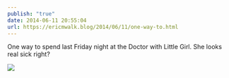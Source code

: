 ```yaml
---
publish: "true"
date: 2014-06-11 20:55:04
url: https://ericmwalk.blog/2014/06/11/one-way-to.html
---
```


One way to spend last Friday night at the Doctor with Little Girl. She looks real sick right?

![](https://ericmwalk.blog/uploads/2022/bb8a2edd8c.jpg)